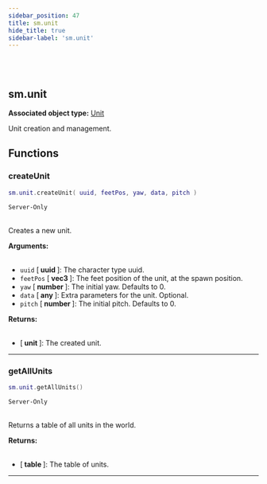 ```yaml
---
sidebar_position: 47
title: sm.unit
hide_title: true
sidebar-label: 'sm.unit'
---
```


<br></br>

## sm.unit

**Associated object type:** [Unit](/lua/Game-Script-Environment/Userdata/Unit)

Unit creation and management.

## Functions

### createUnit

```lua
sm.unit.createUnit( uuid, feetPos, yaw, data, pitch )
```
<code>Server-Only</code> <br></br>

Creates a new unit.

<strong>Arguments:</strong> <br></br>

- <code>uuid</code> [<strong> uuid </strong>]: The character type uuid.
- <code>feetPos</code> [<strong> vec3 </strong>]: The feet position of the unit, at the spawn position.
- <code>yaw</code> [<strong> number </strong>]: The initial yaw. Defaults to 0.
- <code>data</code> [<strong> any </strong>]: Extra parameters for the unit. Optional.
- <code>pitch</code> [<strong> number </strong>]: The initial pitch. Defaults to 0.

<strong>Returns:</strong> <br></br>

- [<strong> unit </strong>]: The created unit.

---

### getAllUnits

```lua
sm.unit.getAllUnits()
```
<code>Server-Only</code> <br></br>

Returns a table of all units in the world.

<strong>Returns:</strong> <br></br>

- [<strong> table </strong>]: The table of units.

---



